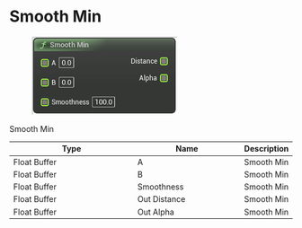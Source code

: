 # Smooth Min

<div align="left" data-full-width="false">

<figure><img src="Smooth_Min.png" alt=""><figcaption></figcaption></figure>

</div>

Smooth Min

<table>
<thead><tr><th width="250">Type</th><th width="200">Name</th><th>Description</th></tr></thead>
<tbody>
<tr><td>Float Buffer</td><td>A</td><td>Smooth Min</td></tr>
<tr><td>Float Buffer</td><td>B</td><td>Smooth Min</td></tr>
<tr><td>Float Buffer</td><td>Smoothness</td><td>Smooth Min</td></tr>
<tr><td>Float Buffer</td><td>Out Distance</td><td>Smooth Min</td></tr>
<tr><td>Float Buffer</td><td>Out Alpha</td><td>Smooth Min</td></tr>
</tbody>
</table>